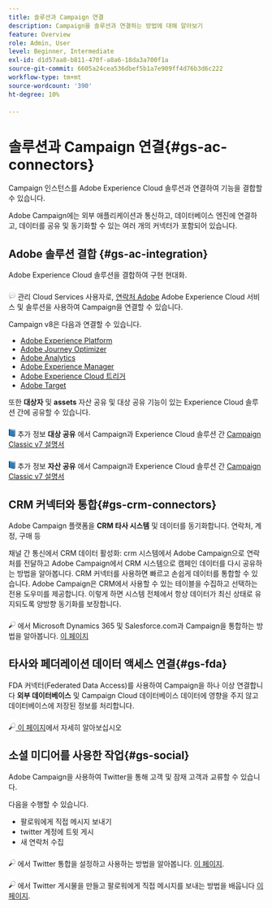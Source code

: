 ```yaml
---
title: 솔루션과 Campaign 연결
description: Campaign을 솔루션과 연결하는 방법에 대해 알아보기
feature: Overview
role: Admin, User
level: Beginner, Intermediate
exl-id: d1d57aa8-b811-470f-a8a6-18da3a700f1a
source-git-commit: 6605a24cea536dbef5b1a7e909ff4d76b3d6c222
workflow-type: tm+mt
source-wordcount: '390'
ht-degree: 10%

---
```


# 솔루션과 Campaign 연결{#gs-ac-connectors}

Campaign 인스턴스를 Adobe Experience Cloud 솔루션과 연결하여 기능을 결합할 수 있습니다.

Adobe Campaign에는 외부 애플리케이션과 통신하고, 데이터베이스 엔진에 연결하고, 데이터를 공유 및 동기화할 수 있는 여러 개의 커넥터가 포함되어 있습니다.

## Adobe 솔루션 결합 {#gs-ac-integration}

Adobe Experience Cloud 솔루션을 결합하여 구현 현대화.

![](../assets/do-not-localize/speech.png)  관리 Cloud Services 사용자로, [연락처 Adobe](../start/campaign-faq.md#support) Adobe Experience Cloud 서비스 및 솔루션을 사용하여 Campaign을 연결할 수 있습니다.

Campaign v8은 다음과 연결할 수 있습니다.

* [Adobe Experience Platform](../connect/ac-aep.md)
* [Adobe Journey Optimizer](../connect/ac-ajo.md)
* [Adobe Analytics](../connect/ac-aa.md)
* [Adobe Experience Manager](../connect/ac-aem.md)
* [Adobe Experience Cloud 트리거](../connect/ac-triggers.md)
* [Adobe Target](../connect/ac-at.md)

또한 **대상자** 및 **assets** 자산 공유 및 대상 공유 기능이 있는 Experience Cloud 솔루션 간에 공유할 수 있습니다.

![](../assets/do-not-localize/book.png) 추가 정보 **대상 공유** 에서 Campaign과 Experience Cloud 솔루션 간 [Campaign Classic v7 설명서](https://experienceleague.adobe.com/docs/campaign-classic/using/integrating-with-adobe-experience-cloud/audience-sharing/sharing-audiences-with-adobe-experience-cloud.html?lang=en#integrating-with-adobe-experience-cloud)

![](../assets/do-not-localize/book.png) 추가 정보 **자산 공유** 에서 Campaign과 Experience Cloud 솔루션 간 [Campaign Classic v7 설명서](https://experienceleague.adobe.com/docs/campaign-classic/using/integrating-with-adobe-experience-cloud/asset-sharing/sharing-assets-with-adobe-experience-cloud.html?lang=en#integrating-with-adobe-experience-cloud)

## CRM 커넥터와 통합{#gs-crm-connectors}

Adobe Campaign 플랫폼을 **CRM 타사 시스템** 및 데이터를 동기화합니다. 연락처, 계정, 구매 등

채널 간 통신에서 CRM 데이터 활성화: crm 시스템에서 Adobe Campaign으로 연락처를 전달하고 Adobe Campaign에서 CRM 시스템으로 캠페인 데이터를 다시 공유하는 방법을 알아봅니다.
CRM 커넥터를 사용하면 빠르고 손쉽게 데이터를 통합할 수 있습니다. Adobe Campaign은 CRM에서 사용할 수 있는 테이블을 수집하고 선택하는 전용 도우미를 제공합니다. 이렇게 하면 시스템 전체에서 항상 데이터가 최신 상태로 유지되도록 양방향 동기화를 보장합니다.

![](../assets/do-not-localize/glass.png) 에서 Microsoft Dynamics 365 및 Salesforce.com과 Campaign을 통합하는 방법을 알아봅니다. [이 페이지](crm.md)

## 타사와 페더레이션 데이터 액세스 연결{#gs-fda}

FDA 커넥터(Federated Data Access)를 사용하여 Campaign을 하나 이상 연결합니다 **외부 데이터베이스** 및 Campaign Cloud 데이터베이스 데이터에 영향을 주지 않고 데이터베이스에 저장된 정보를 처리합니다.

![](../assets/do-not-localize/glass.png)[ 이 페이지](fda.md)에서 자세히 알아보십시오

## 소셜 미디어를 사용한 작업{#gs-social}

Adobe Campaign을 사용하여 Twitter을 통해 고객 및 잠재 고객과 교류할 수 있습니다.

다음을 수행할 수 있습니다.

* 팔로워에게 직접 메시지 보내기
* twitter 계정에 트윗 게시
* 새 연락처 수집

![](../assets/do-not-localize/glass.png) 에서 Twitter 통합을 설정하고 사용하는 방법을 알아봅니다. [이 페이지](../connect/ac-tw.md).

![](../assets/do-not-localize/glass.png) 에서 Twitter 게시물을 만들고 팔로워에게 직접 메시지를 보내는 방법을 배웁니다 [이 페이지](../send/twitter.md).
